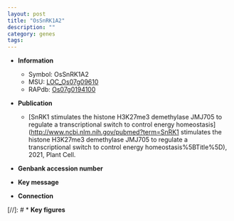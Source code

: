 ```yaml
---
layout: post
title: "OsSnRK1A2"
description: ""
category: genes
tags: 
---
```


* **Information**  
    + Symbol: OsSnRK1A2  
    + MSU: [LOC_Os07g09610](http://rice.uga.edu/cgi-bin/ORF_infopage.cgi?orf=LOC_Os07g09610)  
    + RAPdb: [Os07g0194100](https://rapdb.dna.affrc.go.jp/locus/?name=Os07g0194100)  

* **Publication**  
    + [SnRK1 stimulates the histone H3K27me3 demethylase JMJ705 to regulate a transcriptional switch to control energy homeostasis](http://www.ncbi.nlm.nih.gov/pubmed?term=SnRK1 stimulates the histone H3K27me3 demethylase JMJ705 to regulate a transcriptional switch to control energy homeostasis%5BTitle%5D), 2021, Plant Cell.

* **Genbank accession number**  

* **Key message**  

* **Connection**  

[//]: # * **Key figures**  


